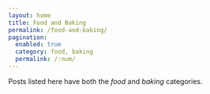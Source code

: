 ```yaml
---
layout: home
title: Food and Baking
permalink: /food-and-baking/
pagination:
  enabled: true
  category: food, baking
  permalink: /:num/
---
```


Posts listed here have both the *food* and *baking* categories.
